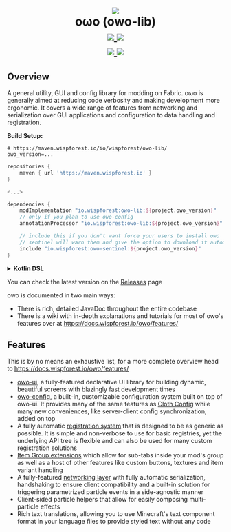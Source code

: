 <h1 align="center">
    <img src="https://i.imgur.com/VXjFso4.png">
    <br>
    oωo (owo-lib)
    <br>
    <a href="https://www.curseforge.com/minecraft/mc-mods/owo-lib">
        <img src="https://img.shields.io/badge/-CurseForge-gray?style=for-the-badge&logo=curseforge&labelColor=orange">
    </a>
    <a href="https://modrinth.com/mod/owo-lib">
        <img src="https://img.shields.io/badge/-modrinth-gray?style=for-the-badge&labelColor=green&labelWidth=15&logo=appveyor&logoColor=white">
    </a>
    <br>
    <a href="https://github.com/wisp-forest/owo-lib/releases">
        <img src="https://img.shields.io/github/v/release/glisco03/owo-lib?logo=github&style=for-the-badge">
    </a>
    <a href="https://discord.gg/xrwHKktV2d">
        <img src="https://img.shields.io/discord/825828008644313089?label=wisp%20forest&logo=discord&logoColor=white&style=for-the-badge">
    </a>
</h1>

## Overview

A general utility, GUI and config library for modding on Fabric. oωo is generally aimed at reducing code verbosity and making development more ergonomic. It covers a wide range of features from networking and serialization over GUI applications and configuration to data handling and registration.

**Build Setup:**

```properties
# https://maven.wispforest.io/io/wispforest/owo-lib/
owo_version=...
```

```groovy
repositories {
    maven { url 'https://maven.wispforest.io' }
}

<...>

dependencies {
    modImplementation "io.wispforest:owo-lib:${project.owo_version}"
    // only if you plan to use owo-config
    annotationProcessor "io.wispforest:owo-lib:${project.owo_version}"

    // include this if you don't want force your users to install owo
    // sentinel will warn them and give the option to download it automatically
    include "io.wispforest:owo-sentinel:${project.owo_version}"
}
```

<details>
<summary><strong>Kotlin DSL</strong></summary>

```kotlin
plugins {
    // https://kotlinlang.org/docs/kapt.html
    kotlin("kapt") version "1.8.20"
}

repositories {
    maven("https://maven.wispforest.io")
}

dependencies {
    modImplementation("io.wispforest:owo-lib:${properties["owo_version"]}")
    // only if you plan to use owo-config
    kapt("io.wispforest:owo-lib:${properties["owo_version"]}")

    // include this if you don't want force your users to install owo
    // sentinel will warn them and give the option to download it automatically
    include("io.wispforest:owo-sentinel:${properties["owo_version"]}")
}
```

</details>

You can check the latest version on the [Releases](https://github.com/wisp-forest/owo-lib/releases) page

owo is documented in two main ways:

- There is rich, detailed JavaDoc throughout the entire codebase
- There is a wiki with in-depth explanations and tutorials for most of owo's features over at https://docs.wispforest.io/owo/features/

## Features

This is by no means an exhaustive list, for a more complete overview head to https://docs.wispforest.io/owo/features/

- [owo-ui](https://docs.wispforest.io/owo/ui/), a fully-featured declarative UI library for building dynamic, beautiful screens with blazingly fast development times
- [owo-config](https://docs.wispforest.io/owo/config/), a built-in, customizable configuration system built on top of owo-ui. It provides many of the same features as [Cloth Config](https://modrinth.com/mod/cloth-config) while many new conveniences, like server-client config synchronization, added on top
- A fully automatic [registration system](https://docs.wispforest.io/owo/registration/) that is designed to be as generic as possible. It is simple and non-verbose to use for basic registries, yet the underlying API tree is flexible and can also be used for many custom registration solutions
- [Item Group extensions](https://docs.wispforest.io/owo/item-groups/) which allow for sub-tabs inside your mod's group as well as a host of other features like custom buttons, textures and item variant handling
- A fully-featured [networking layer](https://docs.wispforest.io/owo/networking/) with fully automatic serialization, handshaking to ensure client compatibility and a built-in solution for triggering parametrized particle events in a side-agnostic manner
- Client-sided particle helpers that allow for easily composing multi-particle effects
- Rich text translations, allowing you to use Minecraft's text component format in your language files to provide styled text without any code
